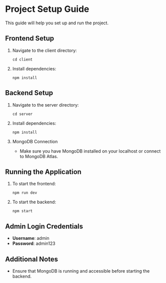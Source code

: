 # Project Setup Guide

This guide will help you set up and run the project.

## Frontend Setup

1. Navigate to the client directory:

    ```
    cd client
    ```

2. Install dependencies:

    ```
    npm install
    ```

## Backend Setup

1. Navigate to the server directory:

    ```
    cd server
    ```

2. Install dependencies:

    ```
    npm install
    ```

3. MongoDB Connection

   - Make sure you have MongoDB installed on your localhost or connect to MongoDB Atlas.

## Running the Application

1. To start the frontend:

    ```
    npm run dev
    ```

2. To start the backend:

    ```
    npm start
    ```

## Admin Login Credentials

- **Username**: admin
- **Password**: admin123

## Additional Notes

- Ensure that MongoDB is running and accessible before starting the backend.

